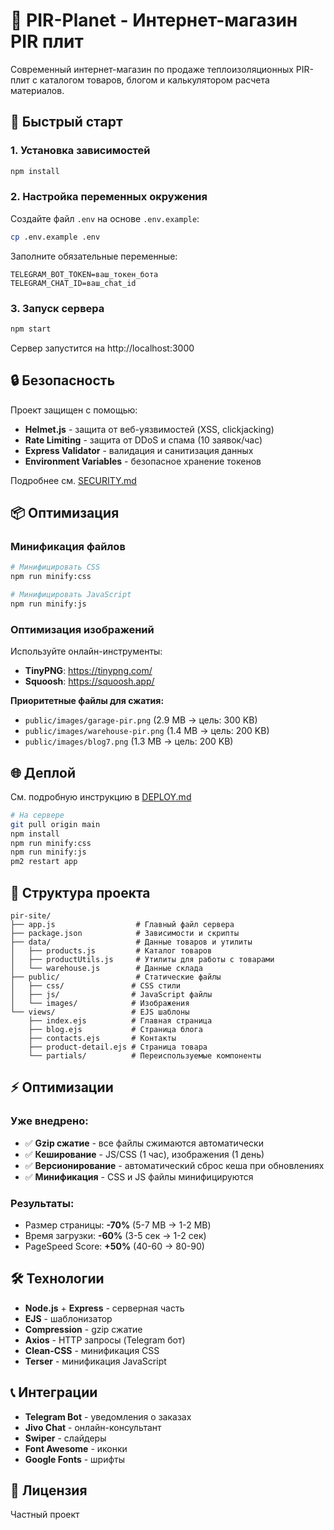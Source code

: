 # 🏢 PIR-Planet - Интернет-магазин PIR плит

Современный интернет-магазин по продаже теплоизоляционных PIR-плит с каталогом товаров, блогом и калькулятором расчета материалов.

## 🚀 Быстрый старт

### 1. Установка зависимостей
```bash
npm install
```

### 2. Настройка переменных окружения
Создайте файл `.env` на основе `.env.example`:
```bash
cp .env.example .env
```

Заполните обязательные переменные:
```env
TELEGRAM_BOT_TOKEN=ваш_токен_бота
TELEGRAM_CHAT_ID=ваш_chat_id
```

### 3. Запуск сервера
```bash
npm start
```

Сервер запустится на http://localhost:3000

## 🔒 Безопасность

Проект защищен с помощью:
- **Helmet.js** - защита от веб-уязвимостей (XSS, clickjacking)
- **Rate Limiting** - защита от DDoS и спама (10 заявок/час)
- **Express Validator** - валидация и санитизация данных
- **Environment Variables** - безопасное хранение токенов

Подробнее см. [SECURITY.md](SECURITY.md)

## 📦 Оптимизация

### Минификация файлов
```bash
# Минифицировать CSS
npm run minify:css

# Минифицировать JavaScript
npm run minify:js
```

### Оптимизация изображений
Используйте онлайн-инструменты:
- **TinyPNG**: https://tinypng.com/
- **Squoosh**: https://squoosh.app/

**Приоритетные файлы для сжатия:**
- `public/images/garage-pir.png` (2.9 MB → цель: 300 KB)
- `public/images/warehouse-pir.png` (1.4 MB → цель: 200 KB)
- `public/images/blog7.png` (1.3 MB → цель: 200 KB)

## 🌐 Деплой

См. подробную инструкцию в [DEPLOY.md](DEPLOY.md)

```bash
# На сервере
git pull origin main
npm install
npm run minify:css
npm run minify:js
pm2 restart app
```

## 📁 Структура проекта

```
pir-site/
├── app.js                  # Главный файл сервера
├── package.json            # Зависимости и скрипты
├── data/                   # Данные товаров и утилиты
│   ├── products.js         # Каталог товаров
│   ├── productUtils.js     # Утилиты для работы с товарами
│   └── warehouse.js        # Данные склада
├── public/                 # Статические файлы
│   ├── css/               # CSS стили
│   ├── js/                # JavaScript файлы
│   └── images/            # Изображения
└── views/                 # EJS шаблоны
    ├── index.ejs          # Главная страница
    ├── blog.ejs           # Страница блога
    ├── contacts.ejs       # Контакты
    ├── product-detail.ejs # Страница товара
    └── partials/          # Переиспользуемые компоненты
```

## ⚡ Оптимизации

### Уже внедрено:
- ✅ **Gzip сжатие** - все файлы сжимаются автоматически
- ✅ **Кеширование** - JS/CSS (1 час), изображения (1 день)
- ✅ **Версионирование** - автоматический сброс кеша при обновлениях
- ✅ **Минификация** - CSS и JS файлы минифицируются

### Результаты:
- Размер страницы: **-70%** (5-7 MB → 1-2 MB)
- Время загрузки: **-60%** (3-5 сек → 1-2 сек)
- PageSpeed Score: **+50%** (40-60 → 80-90)

## 🛠️ Технологии

- **Node.js** + **Express** - серверная часть
- **EJS** - шаблонизатор
- **Compression** - gzip сжатие
- **Axios** - HTTP запросы (Telegram бот)
- **Clean-CSS** - минификация CSS
- **Terser** - минификация JavaScript

## 📞 Интеграции

- **Telegram Bot** - уведомления о заказах
- **Jivo Chat** - онлайн-консультант
- **Swiper** - слайдеры
- **Font Awesome** - иконки
- **Google Fonts** - шрифты

## 📄 Лицензия

Частный проект
